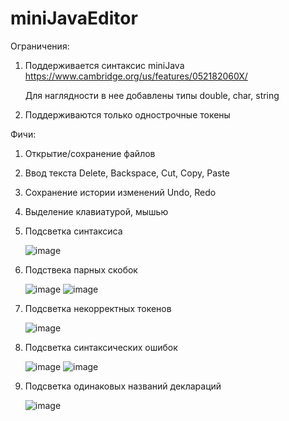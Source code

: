 # miniJavaEditor
Ограничения:
  1. Поддерживается синтаксис miniJava https://www.cambridge.org/us/features/052182060X/

     Для наглядности в нее добавлены типы double, char, string
  3. Поддерживаются только однострочные токены

Фичи:
  1. Открытие/сохранение файлов
  2. Ввод текста Delete, Backspace, Cut, Copy, Paste
  3. Сохранение истории изменений Undo, Redo
  4. Выделение клавиатурой, мышью
  5. Подсветка синтаксиса
     
     ![image](https://github.com/qvalda/miniJavaEditor/assets/2804560/1951842d-2a1f-415e-afb6-74b2a0eb45c8)
  6. Подствека парных скобок

     ![image](https://github.com/qvalda/miniJavaEditor/assets/2804560/303f7555-5b37-4091-a106-3f4f6c014b77)
     ![image](https://github.com/qvalda/miniJavaEditor/assets/2804560/c232359f-81ba-4f74-9dd6-a2e491150385)
  7. Подсветка некорректных токенов

     ![image](https://github.com/qvalda/miniJavaEditor/assets/2804560/bbe1901d-3c7d-451a-98d1-b2be855c8681)
  8. Подсветка синтаксических ошибок

     ![image](https://github.com/qvalda/miniJavaEditor/assets/2804560/bdb2604c-ea2a-46ce-a2d6-0e24cd3e0a38)
     ![image](https://github.com/qvalda/miniJavaEditor/assets/2804560/27b5f175-a770-4073-b975-bdf5e2b700e0)
  9. Подсветка одинаковых названий деклараций
      
      ![image](https://github.com/qvalda/miniJavaEditor/assets/2804560/61f034b1-7f5a-41dc-b638-abcff807c526)




